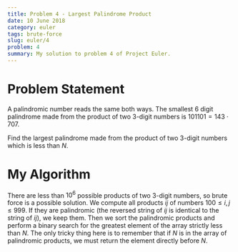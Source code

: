 ```yaml
---
title: Problem 4 - Largest Palindrome Product
date: 10 June 2018
category: euler
tags: brute-force
slug: euler/4
problem: 4
summary: My solution to problem 4 of Project Euler.
---
```


# Problem Statement

A palindromic number reads the same both ways. The smallest 6 digit palindrome made from the product of two 3-digit numbers is $101101 = 143 \cdot 707$. 

Find the largest palindrome made from the product of two 3-digit numbers which is less than $N$.

# My Algorithm

There are less than $10^6$ possible products of two 3-digit numbers, so brute force is a possible solution.
We compute all products $ij$ of numbers $100 \le i,j \le 999$.
If they are palindromic (the reversed string of $ij$ is identical to the string of $ij$), we keep them.
Then we sort the palindromic products and perform a binary search for the greatest element of the array strictly less than $N$.
The only tricky thing here is to remember that if $N$ is in the array of palindromic products, we must return the element directly before $N$.